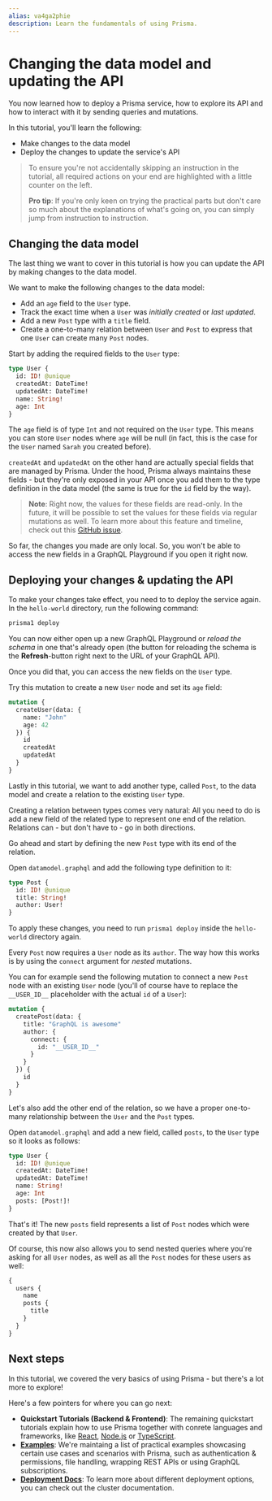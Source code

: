 ```yaml
---
alias: va4ga2phie
description: Learn the fundamentals of using Prisma.
---
```


# Changing the data model and updating the API

You now learned how to deploy a Prisma service, how to explore its API and how to interact with it by sending queries and mutations.

In this tutorial, you'll learn the following:

- Make changes to the data model
- Deploy the changes to update the service's API

> To ensure you're not accidentally skipping an instruction in the tutorial, all required actions on your end are highlighted with a little counter on the left.
>
> **Pro tip**: If you're only keen on trying the practical parts but don't care so much about the explanations of what's going on, you can simply jump from instruction to instruction.

## Changing the data model

The last thing we want to cover in this tutorial is how you can update the API by making changes to the data model.

We want to make the following changes to the data model:

- Add an `age` field to the `User` type.
- Track the exact time when a `User` was _initially created_ or _last updated_.
- Add a new `Post` type with a `title` field.
- Create a one-to-many relation between `User` and `Post` to express that one `User` can create many `Post` nodes.

<Instruction>

Start by adding the required fields to the `User` type:

```graphql
type User {
  id: ID! @unique
  createdAt: DateTime!
  updatedAt: DateTime!
  name: String!
  age: Int
}
```

</Instruction>

The `age` field is of type `Int` and not required on the `User` type. This means you can store `User` nodes where `age` will be null (in fact, this is the case for the `User` named `Sarah` you created before).

`createdAt` and `updatedAt` on the other hand are actually special fields that are managed by Prisma. Under the hood, Prisma always maintains these fields - but they're only exposed in your API once you add them to the type definition in the data model (the same is true for the `id` field by the way).

> **Note**: Right now, the values for these fields are read-only. In the future, it will be possible to set the values for these fields via regular mutations as well. To learn more about this feature and timeline, check out this [GitHub issue](https://github.com/graphcool/prisma/issues/1278).

So far, the changes you made are only local. So, you won't be able to access the new fields in a GraphQL Playground if you open it right now.

## Deploying your changes & updating the API

<Instruction>

To make your changes take effect, you need to to deploy the service again. In the `hello-world` directory, run the following command:

```sh
prisma1 deploy
```

</Instruction>

You can now either open up a new GraphQL Playground or _reload the schema_ in one that's already open (the button for reloading the schema is the **Refresh**-button right next to the URL of your GraphQL API).

Once you did that, you can access the new fields on the `User` type.

<Instruction>

Try this mutation to create a new `User` node and set its `age` field:

```graphql
mutation {
  createUser(data: {
    name: "John"
    age: 42
  }) {
    id
    createdAt
    updatedAt
  }
}
```

</Instruction>

Lastly in this tutorial, we want to add another type, called `Post`, to the data model and create a relation to the existing `User` type.

Creating a relation between types comes very natural: All you need to do is add a new field of the related type to represent one end of the relation. Relations can - but don't have to - go in both directions.

Go ahead and start by defining the new `Post` type with its end of the relation.

<Instruction>

Open `datamodel.graphql` and add the following type definition to it:

```graphql
type Post {
  id: ID! @unique
  title: String!
  author: User!
}
```

</Instruction>

<Instruction>

To apply these changes, you need to run `prisma1 deploy` inside the `hello-world` directory again.

</Instruction>

Every `Post` now requires a `User` node as its `author`. The way how this works is by using the `connect` argument for _nested_ mutations.

<Instruction>

You can for example send the following mutation to connect a new `Post` node with an existing `User` node (you'll of course have to replace the `__USER_ID__` placeholder with the actual `id` of a `User`):

```graphql
mutation {
  createPost(data: {
    title: "GraphQL is awesome"
    author: {
      connect: {
        id: "__USER_ID__"
      }
    }
  }) {
    id
  }
}
```

</Instruction>

Let's also add the other end of the relation, so we have a proper one-to-many relationship between the `User` and the `Post` types.

<Instruction>

Open `datamodel.graphql` and add a new field, called `posts`, to the `User` type so it looks as follows:

```graphql
type User {
  id: ID! @unique
  createdAt: DateTime!
  updatedAt: DateTime!
  name: String!
  age: Int
  posts: [Post!]!
}
```

</Instruction>

That's it! The new `posts` field represents a list of `Post` nodes which were created by that `User`.

<Instruction>

Of course, this now also allows you to send nested queries where you're asking for all `User` nodes, as well as all the `Post` nodes for these users as well:

```graphql
{
  users {
    name
    posts {
      title
    }
  }
}
```

</Instruction>

## Next steps

In this tutorial, we covered the very basics of using Prisma - but there's a lot more to explore!

Here's a few pointers for where you can go next:

- **Quickstart Tutorials (Backend & Frontend)**: The remaining quickstart tutorials explain how to use Prisma together with conrete languages and frameworks, like [React](!alias-tijghei9go), [Node.js](!alias-phe8vai1oo) or [TypeScript](!alias-rohd6ipoo4).
- [**Examples**](https://github.com/graphcool/Prisma/tree/master/examples): We're maintaing a list of practical examples showcasing certain use cases and scenarios with Prisma, such as authentication & permissions, file handling, wrapping REST APIs or using GraphQL subscriptions.
- [**Deployment Docs**](!alias-eu2ood0she): To learn more about different deployment options, you can check out the cluster documentation.
